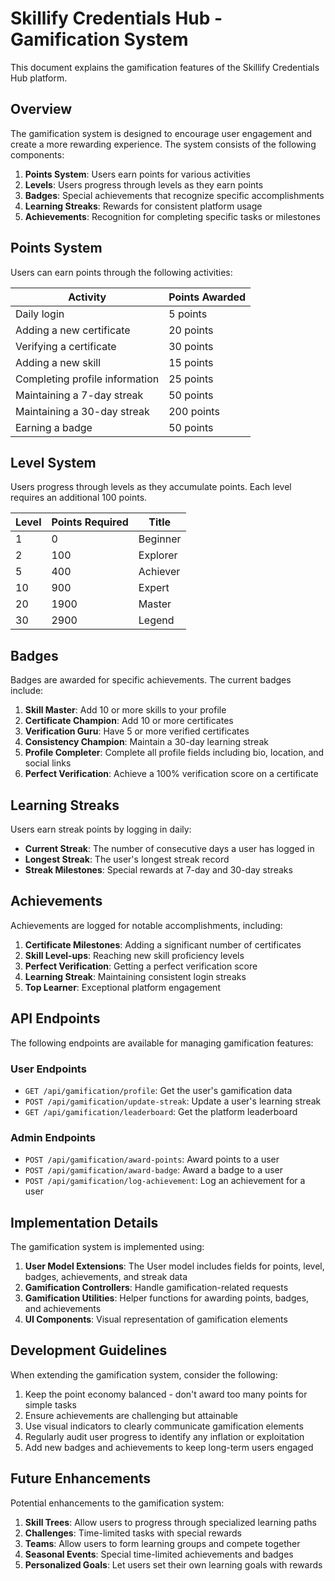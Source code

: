 # Skillify Credentials Hub - Gamification System

This document explains the gamification features of the Skillify Credentials Hub platform.

## Overview

The gamification system is designed to encourage user engagement and create a more rewarding experience. The system consists of the following components:

1. **Points System**: Users earn points for various activities
2. **Levels**: Users progress through levels as they earn points
3. **Badges**: Special achievements that recognize specific accomplishments
4. **Learning Streaks**: Rewards for consistent platform usage
5. **Achievements**: Recognition for completing specific tasks or milestones

## Points System

Users can earn points through the following activities:

| Activity | Points Awarded |
|----------|----------------|
| Daily login | 5 points |
| Adding a new certificate | 20 points |
| Verifying a certificate | 30 points |
| Adding a new skill | 15 points |
| Completing profile information | 25 points |
| Maintaining a 7-day streak | 50 points |
| Maintaining a 30-day streak | 200 points |
| Earning a badge | 50 points |

## Level System

Users progress through levels as they accumulate points. Each level requires an additional 100 points.

| Level | Points Required | Title |
|-------|----------------|-------|
| 1 | 0 | Beginner |
| 2 | 100 | Explorer |
| 5 | 400 | Achiever |
| 10 | 900 | Expert |
| 20 | 1900 | Master |
| 30 | 2900 | Legend |

## Badges

Badges are awarded for specific achievements. The current badges include:

1. **Skill Master**: Add 10 or more skills to your profile
2. **Certificate Champion**: Add 10 or more certificates
3. **Verification Guru**: Have 5 or more verified certificates
4. **Consistency Champion**: Maintain a 30-day learning streak
5. **Profile Completer**: Complete all profile fields including bio, location, and social links
6. **Perfect Verification**: Achieve a 100% verification score on a certificate

## Learning Streaks

Users earn streak points by logging in daily:

- **Current Streak**: The number of consecutive days a user has logged in
- **Longest Streak**: The user's longest streak record
- **Streak Milestones**: Special rewards at 7-day and 30-day streaks

## Achievements

Achievements are logged for notable accomplishments, including:

1. **Certificate Milestones**: Adding a significant number of certificates
2. **Skill Level-ups**: Reaching new skill proficiency levels
3. **Perfect Verification**: Getting a perfect verification score
4. **Learning Streak**: Maintaining consistent login streaks
5. **Top Learner**: Exceptional platform engagement

## API Endpoints

The following endpoints are available for managing gamification features:

### User Endpoints

- `GET /api/gamification/profile`: Get the user's gamification data
- `POST /api/gamification/update-streak`: Update a user's learning streak
- `GET /api/gamification/leaderboard`: Get the platform leaderboard

### Admin Endpoints

- `POST /api/gamification/award-points`: Award points to a user
- `POST /api/gamification/award-badge`: Award a badge to a user
- `POST /api/gamification/log-achievement`: Log an achievement for a user

## Implementation Details

The gamification system is implemented using:

1. **User Model Extensions**: The User model includes fields for points, level, badges, achievements, and streak data
2. **Gamification Controllers**: Handle gamification-related requests
3. **Gamification Utilities**: Helper functions for awarding points, badges, and achievements
4. **UI Components**: Visual representation of gamification elements

## Development Guidelines

When extending the gamification system, consider the following:

1. Keep the point economy balanced - don't award too many points for simple tasks
2. Ensure achievements are challenging but attainable
3. Use visual indicators to clearly communicate gamification elements
4. Regularly audit user progress to identify any inflation or exploitation
5. Add new badges and achievements to keep long-term users engaged

## Future Enhancements

Potential enhancements to the gamification system:

1. **Skill Trees**: Allow users to progress through specialized learning paths
2. **Challenges**: Time-limited tasks with special rewards
3. **Teams**: Allow users to form learning groups and compete together
4. **Seasonal Events**: Special time-limited achievements and badges
5. **Personalized Goals**: Let users set their own learning goals with rewards 
